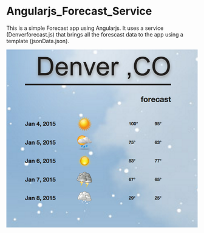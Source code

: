 # Angularjs_Forecast_Service

 This is a simple Forecast app using Angularjs. It uses a service (Denverforecast.js) that brings all the forescast data to the app using a template (jsonData.json).

 ![alt tag](https://github.com/henrygranados/Angularjs_Forecast_Service/blob/master/images/readmepic.png)

